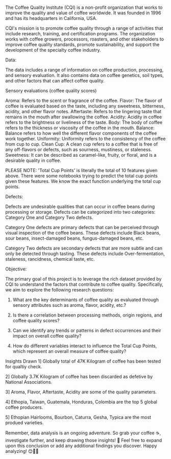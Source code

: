 The Coffee Quality Institute (CQI) is a non-profit organization that works to improve the quality and value of coffee worldwide. It was founded in 1996 and has its headquarters in California, USA.


CQI's mission is to promote coffee quality through a range of activities that include research, training, and certification programs. The organization works with coffee growers, processors, roasters, and other stakeholders to improve coffee quality standards, promote sustainability, and support the development of the specialty coffee industry.


Data:

The data includes a range of information on coffee production, processing, and sensory evaluation. It also contains data on coffee genetics, soil types, and other factors that can affect coffee quality.

Sensory evaluations (coffee quality scores)

Aroma: Refers to the scent or fragrance of the coffee.
Flavor: The flavor of coffee is evaluated based on the taste, including any sweetness, bitterness, acidity, and other flavor notes.
Aftertaste: Refers to the lingering taste that remains in the mouth after swallowing the coffee.
Acidity: Acidity in coffee refers to the brightness or liveliness of the taste.
Body: The body of coffee refers to the thickness or viscosity of the coffee in the mouth.
Balance: Balance refers to how well the different flavor components of the coffee work together.
Uniformity: Uniformity refers to the consistency of the coffee from cup to cup.
Clean Cup: A clean cup refers to a coffee that is free of any off-flavors or defects, such as sourness, mustiness, or staleness.
Sweetness: It can be described as caramel-like, fruity, or floral, and is a desirable quality in coffee.




PLEASE NOTE: 'Total Cup Points' is literally the total of 10 features given above. There were some notebooks trying to predict the total cup points given these features. We know the exact function underlying the total cup points.


Defects:

Defects are undesirable qualities that can occur in coffee beans during processing or storage. Defects can be categorized into two categories: Category One and Category Two defects.

Category One defects are primary defects that can be perceived through visual inspection of the coffee beans. These defects include Black beans, sour beans, insect-damaged beans, fungus-damaged beans, etc.

Category Two defects are secondary defects that are more subtle and can only be detected through tasting. These defects include Over-fermentation, staleness, rancidness, chemical taste, etc.





Objective: 



The primary goal of this project is to leverage the rich dataset provided by CQI to understand the factors that contribute to coffee quality. Specifically, we aim to explore the following research questions:



1.	What are the key determinants of coffee quality as evaluated through sensory attributes such as aroma, flavor, acidity, etc.?

2.	Is there a correlation between processing methods, origin regions, and coffee quality scores?

3.	Can we identify any trends or patterns in defect occurrences and their impact on overall coffee quality?

4.	How do different variables interact to influence the Total Cup Points, which represent an overall measure of coffee quality?

Insights Drawn
1] Globally total of 47K Kilogram of coffee has been tested for qualtiy check.

2] Globally 3.7K Kilogram of coffee has been discarded as defetive by National Associations.

3] Aroma, Flavor, Aftertaste, Acidity are some of the quality parameters.

4] Ethopia, Taiwan, Guatemala, Honduras, Colombia are the top 5 global coffee producers.

5] Ethopian Hairlooms, Bourbon, Caturra, Gesha, Typica are the most produed varieties.

Remember, data analysis is an ongoing adventure. So grab your coffee ☕, investigate further, and keep drawing those insights! 🚨 Feel free to expand upon this conclusion or add any additional findings you discover. Happy analyzing! 😊🐱‍👓
